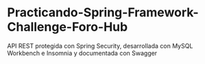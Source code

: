 # Practicando-Spring-Framework-Challenge-Foro-Hub
API REST protegida con Spring Security, desarrollada con MySQL Workbench e Insomnia y documentada con Swagger

